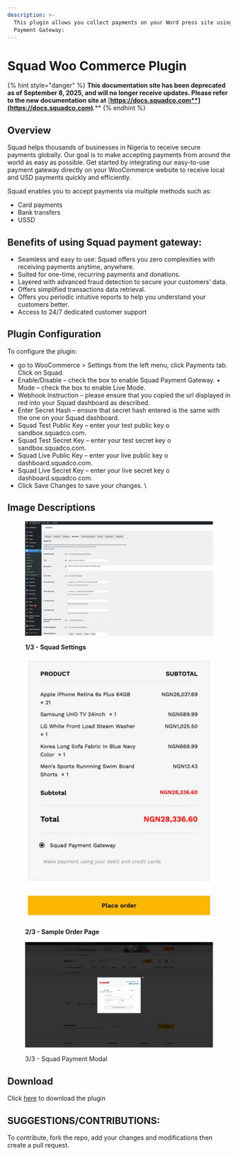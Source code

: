 ```yaml
---
description: >-
  This plugin allows you collect payments on your Word press site using Squad
  Payment Gateway:
---
```


# Squad Woo Commerce Plugin

{% hint style="danger" %}
**This documentation site has been deprecated as of September 8, 2025, and will no longer receive updates. Please refer to the new documentation site at** [**https://docs.squadco.com**](https://docs.squadco.com)**.**
{% endhint %}

## Overview

Squad helps thousands of businesses in Nigeria to receive secure payments globally. Our goal is to make accepting payments from around the world as easy as possible. Get started by integrating our easy-to-use payment gateway directly on your WooCommerce website to receive local and USD payments quickly and efficiently.

&#x20;Squad enables you to accept payments via multiple methods such as:

* Card payments
* &#x20;Bank transfers
* &#x20;USSD

## Benefits of using Squad payment gateway:&#x20;

* Seamless and easy to use: Squad offers you zero complexities with receiving payments anytime, anywhere. &#x20;
* Suited for one-time, recurring payments and donations.
* Layered with advanced fraud detection to secure your customers’ data.&#x20;
* &#x20;Offers simplified transactions data retrieval.
* Offers you periodic intuitive reports to help you understand your customers better.
* Access to 24/7 dedicated customer support

## Plugin Configuration&#x20;

To configure the plugin:

* go to WooCommerce > Settings from the left menu, click Payments tab. Click on Squad.
* Enable/Disable – check the box to enable Squad Payment Gateway. • Mode – check the box to enable Live Mode.&#x20;
* Webhook Instruction – please ensure that you copied the url displayed in red into your Squad dashboard as described.&#x20;
* Enter Secret Hash – ensure that secret hash entered is the same with the one on your Squad dashboard.&#x20;
* Squad Test Public Key – enter your test public key o sandbox.squadco.com.&#x20;
* Squad Test Secret Key – enter your test secret key o sandbox.squadco.com.&#x20;
* Squad Live Public Key – enter your live public key o dashboard.squadco.com.&#x20;
* Squad Live Secret Key – enter your live secret key o dashboard.squadco.com.&#x20;
* Click Save Changes to save your changes. \


## **Image Descriptions**

<figure><img src=".gitbook/assets/woo1.png" alt=""><figcaption><p><strong>1/3 - Squad Settings</strong></p></figcaption></figure>



<figure><img src=".gitbook/assets/woo2 (1).png" alt=""><figcaption><p><strong>2/3 - Sample Order Page</strong></p></figcaption></figure>



<figure><img src=".gitbook/assets/woo3.png" alt=""><figcaption><p>3/3 - Squad Payment Modal</p></figcaption></figure>



## Download

Click [here](https://downloads.wordpress.org/plugin/squad-payment-gateway.zip) to download the plugin

## **SUGGESTIONS/CONTRIBUTIONS:**

To contribute, fork the repo, add your changes and modifications then create a pull request.
